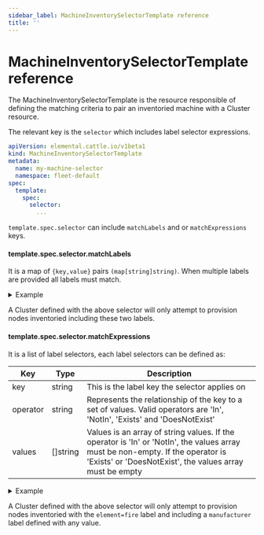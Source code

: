```yaml
---
sidebar_label: MachineInventorySelectorTemplate reference
title: ''
---
```


# MachineInventorySelectorTemplate reference

The MachineInventorySelectorTemplate is the resource responsible of defining the matching criteria to pair an inventoried machine with a Cluster resource.

The relevant key is the `selector` which includes label selector expressions.

```yaml title="MachineInventorySelectorTemplate" showLineNumbers
apiVersion: elemental.cattle.io/v1beta1
kind: MachineInventorySelectorTemplate
metadata:
  name: my-machine-selector
  namespace: fleet-default
spec:
  template:
    spec:
      selector:
        ...
```

`template.spec.selector` can include `matchLabels` and or `matchExpressions` keys.

#### template.spec.selector.matchLabels

It is a map of `{key,value}` pairs `(map[string]string)`. When multiple labels are provided all labels must match.

<details>
  <summary>Example</summary>

  ```yaml showLineNumbers
  ...
  spec:
    template:
      spec:
        selector:
          matchLabels:
            element: fire
            manufacturer: somevalue
  ```

</details>

A Cluster defined with the above selector will only attempt to provision nodes inventoried including these two labels.

#### template.spec.selector.matchExpressions

It is a list of label selectors, each label selectors can be defined as:

| Key               | Type              | Description                                     |
|-------------------|-------------------|-------------------------------------------------|
| key               | string            | This is the label key the selector applies on   |
| operator          | string            | Represents the relationship of the key to a set of values. Valid operators are 'In', 'NotIn', 'Exists' and 'DoesNotExist' |
| values            | []string          | Values is an array of string values. If the operator is 'In' or 'NotIn', the values array must be non-empty. If the operator is 'Exists' or 'DoesNotExist', the values array must be empty |

<details>
  <summary>Example</summary>

  ```yaml showLineNumbers
  ...
  spec:
    template:
      spec:
        selector:
          matchExpressions:
            - key: element
              operator: In
              values: [ 'fire' ]
            - key: manufacturer
              operator: Exists
  ```

</details>

A Cluster defined with the above selector will only attempt to provision nodes inventoried with the `element=fire` label and including a `manufacturer` label defined with any value.
